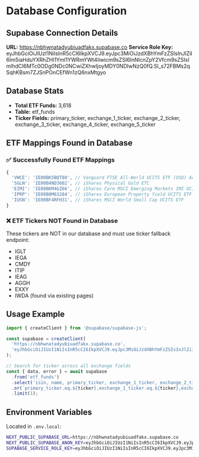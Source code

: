 # Database Configuration

## Supabase Connection Details

**URL:** https://nbhwnatadyubiuadfakx.supabase.co
**Service Role Key:** eyJhbGciOiJIUzI1NiIsInR5cCI6IkpXVCJ9.eyJpc3MiOiJzdXBhYmFzZSIsInJlZiI6Im5iaHduYXRhZHl1Yml1YWRmYWt4Iiwicm9sZSI6InNlcnZpY2Vfcm9sZSIsImlhdCI6MTc0ODg0NDc0NCwiZXhwIjoyMDY0NDIwNzQ0fQ.SI_s72FBMs2qSqhKBsm7ZJSnPOnCEfWn1zQ6nxMtgyo

## Database Stats
- **Total ETF Funds:** 3,618
- **Table:** etf_funds
- **Ticker Fields:** primary_ticker, exchange_1_ticker, exchange_2_ticker, exchange_3_ticker, exchange_4_ticker, exchange_5_ticker

## ETF Mappings Found in Database

### ✅ Successfully Found ETF Mappings
```typescript
{
  'VWCE': 'IE00BK5BQT80', // Vanguard FTSE All-World UCITS ETF (USD) Accumulating
  'SGLN': 'IE00B4ND3602', // iShares Physical Gold ETC
  'EIMI': 'IE00BKM4GZ66', // iShares Core MSCI Emerging Markets IMI UCITS ETF (Acc)
  'IPRP': 'IE00B0M63284', // iShares European Property Yield UCITS ETF
  'IUSN': 'IE00BF4RFH31', // iShares MSCI World Small Cap UCITS ETF
}
```

### ❌ ETF Tickers NOT Found in Database
These tickers are NOT in our database and must use ticker fallback endpoint:
- IGLT 
- IEGA
- CMDY
- ITIP
- IEAG
- AGGH
- EXXY
- IWDA (found via existing pages)

## Usage Example

```javascript
import { createClient } from '@supabase/supabase-js';

const supabase = createClient(
  'https://nbhwnatadyubiuadfakx.supabase.co',
  'eyJhbGciOiJIUzI1NiIsInR5cCI6IkpXVCJ9.eyJpc3MiOiJzdXBhYmFzZSIsInJlZiI6Im5iaHduYXRhZHl1Yml1YWRmYWt4Iiwicm9sZSI6InNlcnZpY2Vfcm9sZSIsImlhdCI6MTc0ODg0NDc0NCwiZXhwIjoyMDY0NDIwNzQ0fQ.SI_s72FBMs2qSqhKBsm7ZJSnPOnCEfWn1zQ6nxMtgyo'
);

// Search for ticker across all exchange fields
const { data, error } = await supabase
  .from('etf_funds')
  .select('isin, name, primary_ticker, exchange_1_ticker, exchange_2_ticker, exchange_3_ticker, exchange_4_ticker, exchange_5_ticker')
  .or(`primary_ticker.eq.${ticker},exchange_1_ticker.eq.${ticker},exchange_2_ticker.eq.${ticker},exchange_3_ticker.eq.${ticker},exchange_4_ticker.eq.${ticker},exchange_5_ticker.eq.${ticker}`)
  .limit(1);
```

## Environment Variables
Located in `.env.local`:
```bash
NEXT_PUBLIC_SUPABASE_URL=https://nbhwnatadyubiuadfakx.supabase.co
NEXT_PUBLIC_SUPABASE_ANON_KEY=eyJhbGciOiJIUzI1NiIsInR5cCI6IkpXVCJ9.eyJpc3MiOiJzdXBhYmFzZSIsInJlZiI6Im5iaHduYXRhZHl1Yml1YWRmYWt4Iiwicm9sZSI6ImFub24iLCJpYXQiOjE3NDg4NDQ3NDQsImV4cCI6MjA2NDQyMDc0NH0.yQgSv0JMi6ebwIu7fQHIXE4VblkQ3pJfy-lXvFgd_CY
SUPABASE_SERVICE_ROLE_KEY=eyJhbGciOiJIUzI1NiIsInR5cCI6IkpXVCJ9.eyJpc3MiOiJzdXBhYmFzZSIsInJlZiI6Im5iaHduYXRhZHl1Yml1YWRmYWt4Iiwicm9sZSI6InNlcnZpY2Vfcm9sZSIsImlhdCI6MTc0ODg0NDc0NCwiZXhwIjoyMDY0NDIwNzQ0fQ.SI_s72FBMs2qSqhKBsm7ZJSnPOnCEfWn1zQ6nxMtgyo
```